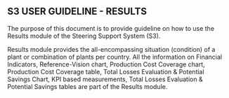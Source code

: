 ## **S3 USER GUIDELINE - RESULTS**

The purpose of this document is to provide guideline on how to use the Results module of the Steering Support System \(S3\).

Results module provides the all-encompassing situation \(condition\) of a plant or combination of plants per country. All the information on Financial Indicators, Reference-Vision chart, Production Cost Coverage chart, Production Cost Coverage table, Total Losses Evaluation & Potential Savings Chart, KPI based measurements, Total Losses Evaluation & Potential Savings tables are part of the Results module.

